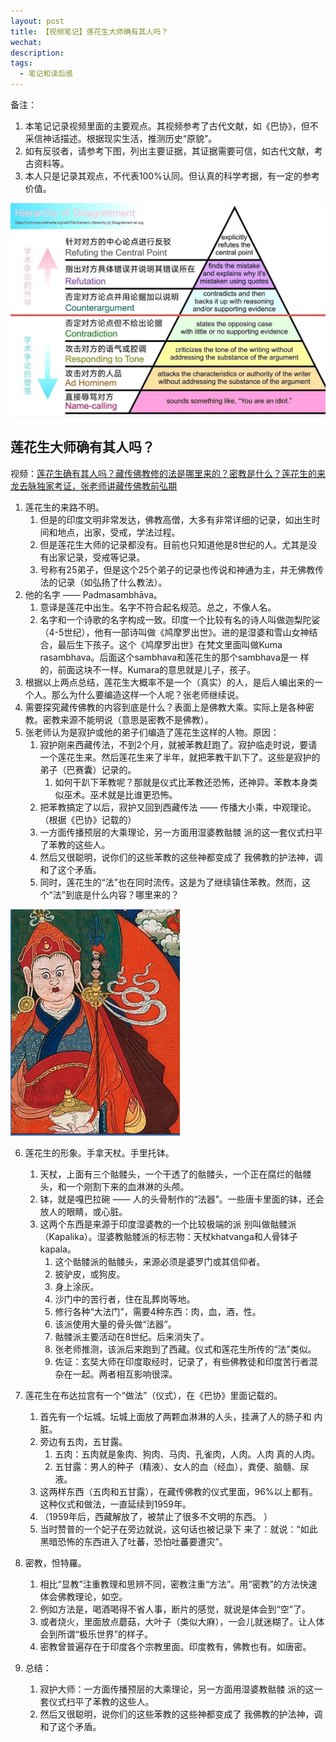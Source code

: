 ```yaml
---
layout: post
title: 【视频笔记】莲花生大师确有其人吗？
wechat: 
description: 
tags:
  - 笔记和读后感
---
```


备注：
1. 本笔记记录视频里面的主要观点。其视频参考了古代文献，如《巴协》，但不采信神话描述。根据现实生活，推测历史“原貌”。
2. 如有反驳者，请参考下图，列出主要证据，其证据需要可信，如古代文献，考古资料等。
3. 本人只是记录其观点，不代表100%认同。但认真的科学考据，有一定的参考价值。

![alt text](../images/image-debate.png)

## 莲花生大师确有其人吗？

视频：[莲花生确有其人吗？藏传佛教修的法是哪里来的？密教是什么？莲花生的来龙去脉独家考证，张老师讲藏传佛教前弘期](https://www.bilibili.com/video/BV1Ju4y1P7SC)


1. 莲花生的来路不明。
	1. 但是的印度文明非常发达，佛教高僧，大多有非常详细的记录，如出生时间和地点，出家，受戒，学法过程。
	2. 但是莲花生大师的记录都没有。目前也只知道他是8世纪的人。尤其是没有出家记录，受戒等记录。
	3. 号称有25弟子，但是这个25个弟子的记录也传说和神通为主，并无佛教传法的记录（如弘扬了什么教法）。
2. 他的名字 —— Padmasambhāva。
	1. 意译是莲花中出生。名字不符合起名规范。总之，不像人名。
	2. 名字和一个诗歌的名字构成一致。印度一个比较有名的诗人叫做迦梨陀娑（4-5世纪），他有一部诗叫做《鸠摩罗出世》。进的是湿婆和雪山女神结合，最后生下孩子。这个《鸠摩罗出世》在梵文里面叫做Kuma rasambhava。后面这个sambhava和莲花生的那个sambhava是一 样的，前面这块不一样。Kumara的意思就是儿子，孩子。
3. 根据以上两点总结，莲花生大概率不是一个（真实）的人，是后人编出来的一个人。那么为什么要编造这样一个人呢？张老师继续说。
4. 需要探究藏传佛教的内容到底是什么？表面上是佛教大乘。实际上是各种密教。密教来源不能明说（意思是密教不是佛教）。
5. 张老师认为是寂护或他的弟子们编造了莲花生这样的人物。原因：
	1. 寂护刚来西藏传法，不到2个月，就被苯教赶跑了。寂护临走时说，要请一个莲花生来。然后莲花生来了半年，就把苯教干趴下了。这些是寂护的弟子（巴赛囊）记录的。
		1. 如何干趴下苯教呢？那就是仪式比苯教还恐怖，还神异。苯教本身类似巫术。巫术就是比谁更恐怖。
	2. 把苯教搞定了以后，寂护又回到西藏传法 —— 传播大小乘，中观理论。（根据《巴协》记载的）
	3. 一方面传播预层的大乘理论，另一方面用湿婆教骷髅 派的这一套仪式扫平了苯教的这些人。
	4. 然后又很聪明，说你们的这些苯教的这些神都变成了 我佛教的护法神，调和了这个矛盾。
	5. 同时，莲花生的“法”也在同时流传。这是为了继续镇住苯教。然而，这个“法”到底是什么内容？哪里来的？

![alt text](../images/image-padmasambhava.png)

6. 莲花生的形象。手拿天杖。手里托钵。
	1. 天杖，上面有三个骷髅头，一个干透了的骷髅头，一个正在腐烂的骷髅头，和一个刚割下来的血淋淋的头颅。
	2. 钵，就是嘎巴拉碗 —— 人的头骨制作的“法器”。一些唐卡里面的钵，还会放人的眼睛，或心脏。
	3. 这两个东西是来源于印度湿婆教的一个比较极端的派 别叫做骷髅派 （Kapalika）。湿婆教骷髅派的标志物：天杖khatvanga和人骨钵子kapala。
		1. 这个骷髅派的骷髅头，来源必须是婆罗门或其信仰者。
		2. 披驴皮，或狗皮。
		3. 身上涂灰。
		4. 沙门中的苦行者，住在乱葬岗等地。
		5. 修行各种“大法门”，需要4种东西：肉，血，酒，性。
		6. 该派使用大量的骨头做“法器”。
		7. 骷髅派主要活动在8世纪。后来消失了。
		8. 张老师推测，该派后来跑到了西藏。仪式和莲花生所传的“法”类似。
		9. 佐证：玄奘大师在印度取经时，记录了，有些佛教徒和印度苦行者混杂在一起。两者相互影响很深。
7. 莲花生在布达拉宫有一个“做法”（仪式），在《巴协》里面记载的。
	1. 首先有一个坛城。坛城上面放了两颗血淋淋的人头，挂满了人的肠子和 内脏。
	2. 旁边有五肉，五甘露。
		1. 五肉：五肉就是象肉、狗肉、马肉、孔雀肉，人肉。人肉 真的人肉。
		2. 五甘露：男人的种子（精液）、女人的血（经血），粪便、脑髓、尿液。
	3. 这两样东西（五肉和五甘露），在藏传佛教的仪式里面，96%以上都有。这种仪式和做法，一直延续到1959年。
	4. （1959年后，西藏解放了，被禁止了很多不文明的东西。 ）
	5. 当时赞普的一个妃子在旁边就说，这句话也被记录下 来了：就说：“如此黑暗恐怖的东西进入了吐蕃，恐怕吐蕃要遭灾”。
8. 密教，怛特羅。
	1. 相比“显教”注重教理和思辨不同，密教注重“方法”。用“密教”的方法快速体会佛教理论，如空。
	2. 例如方法是，喝酒喝得不省人事，断片的感觉，就说是体会到“空”了。
	3. 或者烧火，里面放点蘑菇，大叶子（类似大麻），一会儿就迷糊了。让人体会到所谓“极乐世界”的样子。
	4. 密教曾普遍存在于印度各个宗教里面。印度教有，佛教也有。如唐密。

9. 总结：
	1. 寂护大师：一方面传播预层的大乘理论，另一方面用湿婆教骷髅 派的这一套仪式扫平了苯教的这些人。
	2. 然后又很聪明，说你们的这些苯教的这些神都变成了 我佛教的护法神，调和了这个矛盾。


